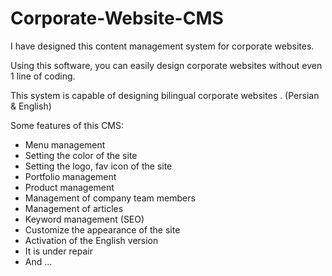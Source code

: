 # Corporate-Website-CMS

I have designed this content management system for corporate websites.

Using this software, you can easily design corporate websites without even 1 line of coding.

This system is capable of designing bilingual corporate websites . (Persian &amp; English)


Some features of this CMS: 
* Menu management 
* Setting the color of the site 
* Setting the logo, fav icon of the site 
* Portfolio management 
* Product management 
* Management of company team members 
* Management of articles
* Keyword management (SEO) 
* Customize the appearance of the site
* Activation of the English version 
* It is under repair 
* And ...
